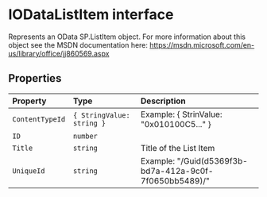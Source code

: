 # IODataListItem interface







Represents an OData SP.ListItem object. For more information about this object see the MSDN documentation here: https://msdn.microsoft.com/en-us/library/office/jj860569.aspx




## Properties

| Property	   | Type	| Description|
|:-------------|:-------|:-----------|
|`ContentTypeId`      | `{ StringValue: string }` | Example: { StrinValue: "0x010100C5..." } |
|`ID`      | `number` |  |
|`Title`      | `string` | Title of the List Item |
|`UniqueId`      | `string` | Example: "/Guid(d5369f3b-bd7a-412a-9c0f-7f0650bb5489)/" |






